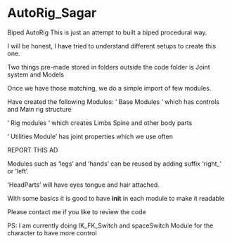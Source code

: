 # AutoRig_Sagar
Biped AutoRig
This is just an attempt to built a biped procedural way.

I will be honest, I have tried to understand different setups to create this one.

Two things pre-made stored in folders outside the code folder is Joint system and Models

Once we have those matching, we do a simple import of few modules.

Have created the following Modules:
‘ Base Modules ‘ which has controls and Main rig structure

‘ Rig modules ‘ which creates Limbs Spine and other body parts

‘ Utilities Module’ has joint properties which we use often


REPORT THIS AD

Modules such as ‘legs’ and ‘hands’ can be reused by adding suffix ‘right_’ or ‘left’.

‘HeadParts’ will have eyes tongue and hair attached.

With some basics it is good to have __init__ in each module to make it readable

Please contact me if you like to review the code

PS: I am currently doing IK_FK_Switch and spaceSwitch Module for the character to have more control
